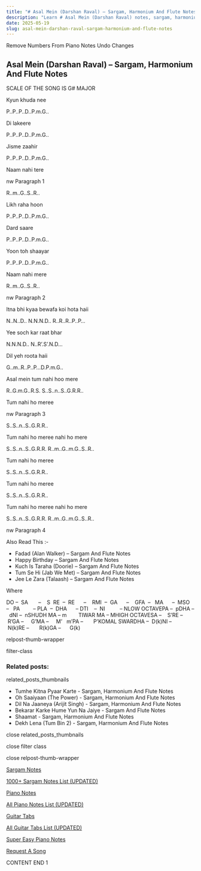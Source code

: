 ```yaml
---
title: "# Asal Mein (Darshan Raval) – Sargam, Harmonium And Flute Notes"
description: "Learn # Asal Mein (Darshan Raval) notes, sargam, harmonium notations and flute notes. Easy step-by-step tutorial for beginners."
date: 2025-05-19
slug: asal-mein-darshan-raval-sargam-harmonium-and-flute-notes
---
```


Remove Numbers From Piano Notes
Undo Changes



## Asal Mein (Darshan Raval) – Sargam, Harmonium And Flute Notes



SCALE OF THE SONG IS G# MAJOR



Kyun khuda nee



P..P..P..D..P.m.G..



Di lakeere



P..P..P..D..P.m.G..



Jisme zaahir



P..P..P..D..P.m.G..



Naam nahi tere



nw Paragraph 1

R..m..G..S..R..



Likh raha hoon



P..P..P..D..P.m.G..



Dard saare



P..P..P..D..P.m.G..



Yoon toh shaayar



P..P..P..D..P.m.G..



Naam nahi mere



R..m..G..S..R..

nw Paragraph 2



Itna bhi kyaa bewafa koi hota haii



N..N..D.. N.N.N.D.. R..R..R..P..P…



Yee soch kar raat bhar



N.N.N.D.. N..R’.S’.N.D…



Dil yeh roota haii



G..m..R..P..P…D.P.m.G..



Asal mein tum nahi hoo mere



R..G.m.G..R.S. S..S..n..S..G.R.R..



Tum nahi ho meree



nw Paragraph 3

S..S..n..S..G.R.R..



Tum nahi ho meree nahi ho mere



S..S..n..S..G.R.R. R..m..G..m.G..S..R..



Tum nahi ho meree



S..S..n..S..G.R.R..



Tum nahi ho meree



S..S..n..S..G.R.R..



Tum nahi ho meree nahi ho mere



S..S..n..S..G.R.R. R..m..G..m.G..S..R..

nw Paragraph 4



Also Read This :-



* Fadad (Alan Walker) – Sargam And Flute Notes
* Happy Birthday – Sargam And Flute Notes
* Kuch Is Taraha (Doorie) – Sargam And Flute Notes
* Tum Se Hi (Jab We Met) – Sargam And Flute Notes
* Jee Le Zara (Talaash) – Sargam And Flute Notes



Where



DO –  SA       –    S  RE  –  RE      –    RMI  –  GA      –    GFA  –   MA      –  MSO  –   PA         – PLA  –  DHA      – DTI    –  NI          – NLOW OCTAVEPA –  pDHA –  dNI –  nSHUDH MA – m        TIWAR MA – MHIGH OCTAVESA –    S’RE –     R’GA –     G’MA –     M’   m’PA –       P’KOMAL SWARDHA –  D(k)NI –       N(k)RE –       R(k)GA –      G(k)



relpost-thumb-wrapper

filter-class

### Related posts:

related_posts_thumbnails

* Tumhe Kitna Pyaar Karte - Sargam, Harmonium And Flute Notes
* Oh Saaiyaan (The Power) - Sargam, Harmonium And Flute Notes
* Dil Na Jaaneya (Arijit Singh) - Sargam, Harmonium And Flute Notes
* Bekarar Karke Hume Yun Na Jaiye - Sargam And Flute Notes
* Shaamat - Sargam, Harmonium And Flute Notes
* Dekh Lena (Tum Bin 2) - Sargam, Harmonium And Flute Notes

close related_posts_thumbnails

close filter class

close relpost-thumb-wrapper

[Sargam Notes](https://www.notationsworld.com/sargam-notes.html)

[1000+ Sargam Notes List (UPDATED)](https://www.notationsworld.com/all-songs-list-sargam-notes.html)

[Piano Notes](https://www.notationsworld.com/piano-notes.html)

[All Piano Notes List (UPDATED)](https://www.notationsworld.com/all-songs-list-piano-notes.html)

[Guitar Tabs](https://www.notationsworld.com/guitar-tabs.html)

[All Guitar Tabs List (UPDATED)](https://www.notationsworld.com/all-songs-list-guitar-tabs.html)

[Super Easy Piano Notes](https://studywall.in/)

[Request A Song](https://www.notationsworld.com/request-a-song.html)

CONTENT END 1

